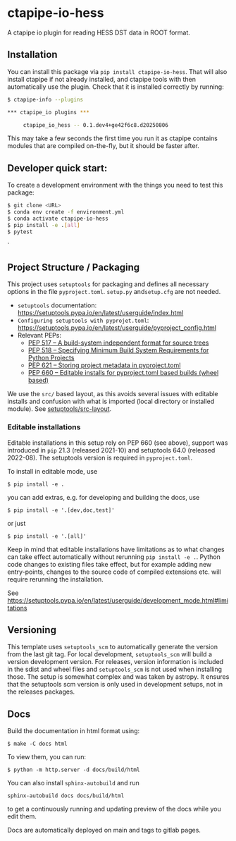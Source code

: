 # ctapipe-io-hess

A ctapipe io plugin for reading HESS DST data in ROOT format.

## Installation

You can install this package via `pip install ctapipe-io-hess`. That will also
install ctapipe if not already installed, and ctapipe tools with then
automatically use the plugin. Check that it is installed correctly by running:

``` sh
$ ctapipe-info --plugins

*** ctapipe_io plugins ***

     ctapipe_io_hess -- 0.1.dev4+ge42f6c8.d20250806
```

This may take a few seconds the first time you run it as ctapipe contains
modules that are compiled on-the-fly, but it should be faster after.


## Developer quick start:

To create a development environment with the things you need to test this package:

``` sh
$ git clone <URL>
$ conda env create -f environment.yml
$ conda activate ctapipe-io-hess
$ pip install -e .[all]
$ pytest
```
`

## Project Structure / Packaging

This project uses `setuptools` for packaging and defines all necessary options
in the file `pyproject.toml`. `setup.py` and`setup.cfg` are not needed.

* `setuptools` documentation: https://setuptools.pypa.io/en/latest/userguide/index.html
* `Configuring setuptools with pyprojet.toml`: https://setuptools.pypa.io/en/latest/userguide/pyproject_config.html
* Relevant PEPs:
    * [PEP 517 – A build-system independent format for source trees](https://peps.python.org/pep-0517)
    * [PEP 518 – Specifying Minimum Build System Requirements for Python Projects](https://peps.python.org/pep-0518)
    * [PEP 621 – Storing project metadata in pyproject.toml](https://peps.python.org/pep-0621/)
    * [PEP 660 – Editable installs for pyproject.toml based builds (wheel based)](https://peps.python.org/pep-0660/)

We use the `src/` based layout, as this avoids several issues with editable installs and confusion with what
is imported (local directory or installed module).
See [setuptools/src-layout](https://setuptools.pypa.io/en/latest/userguide/package_discovery.html#src-layout).


### Editable installations

Editable installations in this setup  rely on PEP 660 (see above), support was introduced in `pip` 21.3 (released 2021-10)
and setuptools 64.0 (released 2022-08). The setuptools version is required in `pyproject.toml`.

To install in editable mode, use
```
$ pip install -e .
```

you can add extras, e.g. for developing and building the docs, use
```
$ pip install -e '.[dev,doc,test]'
```

or just
```
$ pip install -e '.[all]'
```


Keep in mind that editable installations have limitations as to what changes can take effect automatically
without rerunning `pip install -e .`. Python code changes to existing files take effect, but for example
adding new entry-points, changes to the source code of compiled extensions etc. will require rerunning the
installation.

See <https://setuptools.pypa.io/en/latest/userguide/development_mode.html#limitations>

## Versioning

This template uses `setuptools_scm` to automatically generate the version from the last git tag.
For local development, `setuptools_scm` will build a version development version. For releases,
version information is included in the sdist and wheel files and `setuptools_scm` is not used
when installing those. The setup is somewhat complex and was taken by astropy. It ensures that
the setuptools scm version is only used in development setups, not in the releases packages.

## Docs

Build the documentation in html format using:

```
$ make -C docs html
```

To view them, you can run:

```
$ python -m http.server -d docs/build/html
```

You can also install `sphinx-autobuild` and run

```
sphinx-autobuild docs docs/build/html
```
to get a continuously running and updating preview of the docs while you edit them.

Docs are automatically deployed on main and tags to gitlab pages.
